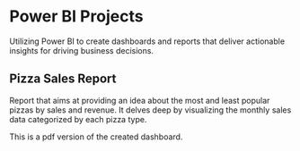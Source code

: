 # Power BI Projects
Utilizing Power BI to create dashboards and reports that deliver actionable insights for driving business decisions.

## Pizza Sales Report 
Report that aims at providing an idea about the most and least popular pizzas by sales and revenue. It delves deep by visualizing the monthly sales data categorized by each pizza type. 

This is a pdf version of the created dashboard. 
